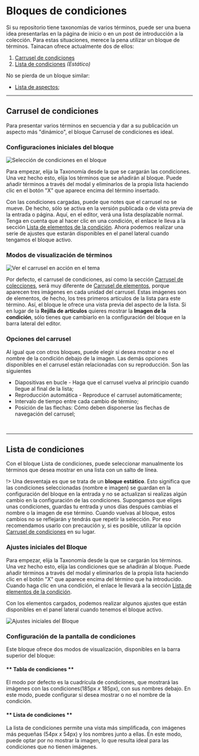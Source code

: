 # Bloques de condiciones

Si su repositorio tiene taxonomías de varios términos, puede ser una buena idea presentarlas en la página de inicio o en un post de introducción a la colección. Para estas situaciones, merece la pena utilizar un bloque de términos. Tainacan ofrece actualmente dos de ellos:

1. [Carrusel de condiciones](#carrusel-de-condiciones)
2. [Lista de condiciones](#lista-de-condiciones) _(Estático)_

No se pierda de un bloque similar:

- [Lista de aspectos](/es-mx/blocks-facets#lista-de-aspectos);

---

## Carrusel de condiciones

Para presentar varios términos en secuencia y dar a su publicación un aspecto más "dinámico", el bloque Carrusel de condiciones es ideal.

### Configuraciones iniciales del bloque

![Selección de condiciones en el bloque](/_assets/gifs/blocks-terms-carousel-1.gif)

Para empezar, elija la Taxonomía desde la que se cargarán las condiciones. Una vez hecho esto, elija los términos que se añadirán al bloque. Puede añadir términos a través del modal y eliminarlos de la propia lista haciendo clic en el botón "X" que aparece encima del término insertado.

Con las condiciones cargadas, puede que notes que el carrusel no se mueve. De hecho, sólo se activa en la versión publicada o de vista previa de la entrada o página. Aquí, en el editor, verá una lista desplazable normal. Tenga en cuenta que al hacer clic en una condición, el enlace le lleva a la sección [Lista de elementos de la condición](/es-mx/tainacan-pages#páginas-de-elementos-de-un-término). Ahora podemos realizar una serie de ajustes que estarán disponibles en el panel lateral cuando tengamos el bloque activo.

### Modos de visualización de términos

![Ver el carrusel en acción en el tema](/_assets/gifs/blocks-terms-carousel-2.gif)

Por defecto, el carrusel de condiciones, así como la sección [Carrusel de colecciones](/es-mx/blocks-collections#carrusel-de-colecciones), será muy diferente de [Carrusel de elementos](/es-mx/blocks-items#carrusel-de-elementos), porque aparecen tres imágenes en cada unidad del carrusel. Estas imágenes son de elementos, de hecho, los tres primeros artículos de la lista para este término. Así, el bloque le ofrece una vista previa del aspecto de la lista. Si en lugar de la **Rejilla de artículos** quieres mostrar la  **Imagen de la condición**, sólo tienes que cambiarlo en la configuración del bloque en la barra lateral del editor.

### Opciones del carrusel

Al igual que con otros bloques, puede elegir si desea mostrar o no el nombre de la condición debajo de la imagen. Las demás opciones disponibles en el carrusel están relacionadas con su reproducción. Son las siguientes

- Diapositivas en bucle - Haga que el carrusel vuelva al principio cuando llegue al final de la lista;
- Reproducción automática - Reproduce el carrusel automáticamente;
- Intervalo de tiempo entre cada cambio de término;
- Posición de las flechas: Cómo deben disponerse las flechas de navegación del carrusel;

<br>

---

## Lista de condiciones

Con el bloque Lista de condiciones, puede seleccionar manualmente los términos que desea mostrar en una lista con un salto de línea.

!> Una desventaja es que se trata de un **bloque estático**. Esto significa que las condiciones seleccionadas (nombre e imagen) se guardan en la configuración del bloque en la entrada y no se actualizan si realizas algún cambio en la configuración de las condiciones. Supongamos que eliges unas condiciones, guardas tu entrada y unos días después cambias el nombre o la imagen de ese término. Cuando vuelvas al bloque, estos cambios no se reflejarán y tendrás que repetir la selección. Por eso recomendamos usarlo con precaución y, si es posible, utilizar la opción [Carrusel de condiciones](#carrusel-de-condiciones) en su lugar.

### Ajustes iniciales del Bloque

Para empezar, elija la Taxonomía desde la que se cargarán los términos. Una vez hecho esto, elija las condiciones que se añadirán al bloque. Puede añadir términos a través del modal y eliminarlos de la propia lista haciendo clic en el botón "X" que aparece encima del término que ha introducido. Cuando haga clic en una condición, el enlace le llevará a la sección [Lista de elementos de la condición](/es-mx/tainacan-pages#páginas-de-elementos-de-una-condición).

Con los elementos cargados, podemos realizar algunos ajustes que están disponibles en el panel lateral cuando tenemos el bloque activo.

![Ajustes iniciales del Bloque](/_assets/gifs/blocks-terms-list-1.gif)

### Configuración de la pantalla de condiciones

Este bloque ofrece dos modos de visualización, disponibles en la barra superior del bloque:

<!-- tabs:start -->

#### ** Tabla de condiciones **

El modo por defecto es la cuadrícula de condiciones, que mostrará las imágenes con las condiciones(185px _x_ 185px), con sus nombres debajo. En este modo, puede configurar si desea mostrar o no el nombre de la condición.

#### ** Lista de condiciones **

La lista de condiciones permite una vista más simplificada, con imágenes más pequeñas (54px _x_ 54px) y los nombres junto a ellas. En este modo, puede optar por no mostrar la imagen, lo que resulta ideal para las condiciones que no tienen imágenes.

<!-- tabs:end -->
